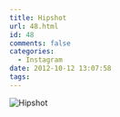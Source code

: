 ```yaml
---
title: Hipshot
url: 48.html
id: 48
comments: false
categories:
  - Instagram
date: 2012-10-12 13:07:58
tags:
---
```


![Hipshot](http://distilleryimage11.s3.amazonaws.com/f41c96a2fc5811e1bbd422000a1cdb82_7.jpg)